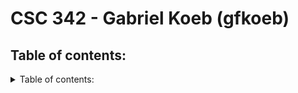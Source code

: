 # CSC 342 - Gabriel Koeb (gfkoeb)
## Table of contents:
<details> 
  <summary>Table of contents:</summary>
  <details>
    <summary>Homework0</summary>
###  [Homework0/README.md](https://github.ncsu.edu/engr-csc342/csc342-2023Fall-gfkoeb/blob/main/Homework0/README.md)
  
  </details>
</details>
